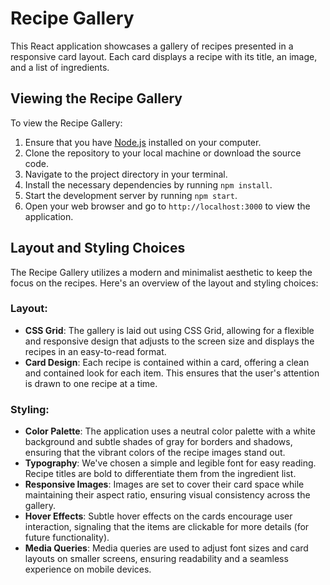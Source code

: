 # Recipe Gallery

This React application showcases a gallery of recipes presented in a responsive card layout. Each card displays a recipe with its title, an image, and a list of ingredients.

## Viewing the Recipe Gallery
To view the Recipe Gallery:

1. Ensure that you have [Node.js](https://nodejs.org/) installed on your computer.
2. Clone the repository to your local machine or download the source code.
3. Navigate to the project directory in your terminal.
4. Install the necessary dependencies by running `npm install`.
5. Start the development server by running `npm start`.
6. Open your web browser and go to `http://localhost:3000` to view the application.

## Layout and Styling Choices

The Recipe Gallery utilizes a modern and minimalist aesthetic to keep the focus on the recipes. Here's an overview of the layout and styling choices:

### Layout:

- **CSS Grid**: The gallery is laid out using CSS Grid, allowing for a flexible and responsive design that adjusts to the screen size and displays the recipes in an easy-to-read format.
- **Card Design**: Each recipe is contained within a card, offering a clean and contained look for each item. This ensures that the user's attention is drawn to one recipe at a time.

### Styling:

- **Color Palette**: The application uses a neutral color palette with a white background and subtle shades of gray for borders and shadows, ensuring that the vibrant colors of the recipe images stand out.
- **Typography**: We've chosen a simple and legible font for easy reading. Recipe titles are bold to differentiate them from the ingredient list.
- **Responsive Images**: Images are set to cover their card space while maintaining their aspect ratio, ensuring visual consistency across the gallery.
- **Hover Effects**: Subtle hover effects on the cards encourage user interaction, signaling that the items are clickable for more details (for future functionality).
- **Media Queries**: Media queries are used to adjust font sizes and card layouts on smaller screens, ensuring readability and a seamless experience on mobile devices.









